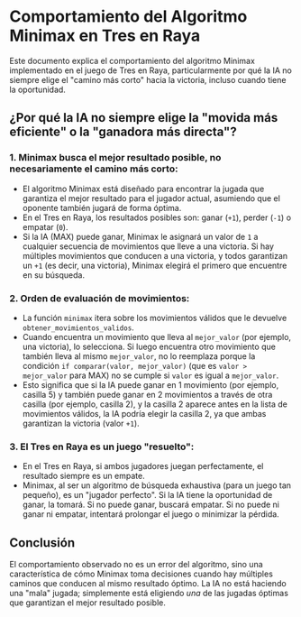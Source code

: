 # Comportamiento del Algoritmo Minimax en Tres en Raya

Este documento explica el comportamiento del algoritmo Minimax implementado en el juego de Tres en Raya, particularmente por qué la IA no siempre elige el "camino más corto" hacia la victoria, incluso cuando tiene la oportunidad.

## ¿Por qué la IA no siempre elige la "movida más eficiente" o la "ganadora más directa"?

### 1. Minimax busca el mejor resultado posible, no necesariamente el camino más corto:

*   El algoritmo Minimax está diseñado para encontrar la jugada que garantiza el mejor resultado para el jugador actual, asumiendo que el oponente también jugará de forma óptima.
*   En el Tres en Raya, los resultados posibles son: ganar (`+1`), perder (`-1`) o empatar (`0`).
*   Si la IA (MAX) puede ganar, Minimax le asignará un valor de `1` a cualquier secuencia de movimientos que lleve a una victoria. Si hay múltiples movimientos que conducen a una victoria, y todos garantizan un `+1` (es decir, una victoria), Minimax elegirá el primero que encuentre en su búsqueda.

### 2. Orden de evaluación de movimientos:

*   La función `minimax` itera sobre los movimientos válidos que le devuelve `obtener_movimientos_validos`.
*   Cuando encuentra un movimiento que lleva al `mejor_valor` (por ejemplo, una victoria), lo selecciona. Si luego encuentra otro movimiento que también lleva al mismo `mejor_valor`, no lo reemplaza porque la condición `if comparar(valor, mejor_valor)` (que es `valor > mejor_valor` para MAX) no se cumple si `valor` es igual a `mejor_valor`.
*   Esto significa que si la IA puede ganar en 1 movimiento (por ejemplo, casilla 5) y también puede ganar en 2 movimientos a través de otra casilla (por ejemplo, casilla 2), y la casilla 2 aparece antes en la lista de movimientos válidos, la IA podría elegir la casilla 2, ya que ambas garantizan la victoria (valor `+1`).

### 3. El Tres en Raya es un juego "resuelto":

*   En el Tres en Raya, si ambos jugadores juegan perfectamente, el resultado siempre es un empate.
*   Minimax, al ser un algoritmo de búsqueda exhaustiva (para un juego tan pequeño), es un "jugador perfecto". Si la IA tiene la oportunidad de ganar, la tomará. Si no puede ganar, buscará empatar. Si no puede ni ganar ni empatar, intentará prolongar el juego o minimizar la pérdida.

## Conclusión

El comportamiento observado no es un error del algoritmo, sino una característica de cómo Minimax toma decisiones cuando hay múltiples caminos que conducen al mismo resultado óptimo. La IA no está haciendo una "mala" jugada; simplemente está eligiendo *una* de las jugadas óptimas que garantizan el mejor resultado posible.